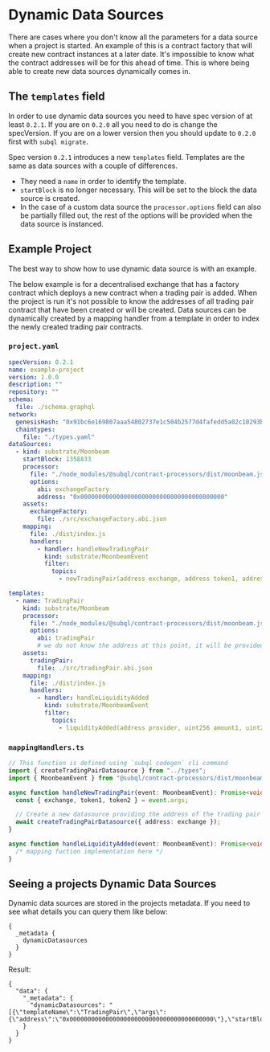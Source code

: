 # Dynamic Data Sources

There are cases where you don't know all the parameters for a data source when a project is started. An example of this is a contract factory that will create new contract instances at a later date. It's impossible to know what the contract addresses will be for this ahead of time. This is where being able to create new data sources dynamically comes in.

## The `templates` field

In order to use dynamic data sources you need to have spec version of at least `0.2.1`. If you are on `0.2.0` all you need to do is change the specVersion. If you are on a lower version then you should update to `0.2.0` first with `subql migrate`.

Spec version `0.2.1` introduces a new `templates` field. Templates are the same as data sources with a couple of differences.

- They need a `name` in order to identify the template.
- `startBlock` is no longer necessary. This will be set to the block the data source is created.
- In the case of a custom data source the `processor.options` field can also be partially filled out, the rest of the options will be provided when the data source is instanced.

## Example Project

The best way to show how to use dynamic data source is with an example.

The below example is for a decentralised exchange that has a factory contract which deploys a new contract when a trading pair is added. When the project is run it's not possible to know the addresses of all trading pair contract that have been created or will be created. Data sources can be dynamically created by a mapping handler from a template in order to index the newly created trading pair contracts.

### `project.yaml`

```yaml
specVersion: 0.2.1
name: example-project
version: 1.0.0
description: ""
repository: ""
schema:
  file: ./schema.graphql
network:
  genesisHash: "0x91bc6e169807aaa54802737e1c504b2577d4fafedd5a02c10293b1cd60e39527"
  chaintypes:
    file: "./types.yaml"
dataSources:
  - kind: substrate/Moonbeam
    startBlock: 1358833
    processor:
      file: "./node_modules/@subql/contract-processors/dist/moonbeam.js"
      options:
        abi: exchangeFactory
        address: "0x0000000000000000000000000000000000000000"
    assets:
      exchangeFactory:
        file: ./src/exchangeFactory.abi.json
    mapping:
      file: ./dist/index.js
      handlers:
        - handler: handleNewTradingPair
          kind: substrate/MoonbeamEvent
          filter:
            topics:
              - newTradingPair(address exchange, address token1, address token2)

templates:
  - name: TradingPair
    kind: substrate/Moonbeam
    processor:
      file: "./node_modules/@subql/contract-processors/dist/moonbeam.js"
      options:
        abi: tradingPair
        # we do not know the address at this point, it will be provided when instantiated
    assets:
      tradingPair:
        file: ./src/tradingPair.abi.json
    mapping:
      file: ./dist/index.js
      handlers:
        - handler: handleLiquidityAdded
          kind: substrate/MoonbeamEvent
          filter:
            topics:
              - liquidityAdded(address provider, uint256 amount1, uint256 amount2)
```

### `mappingHandlers.ts`

```ts
// This function is defined using `subql codegen` cli command
import { createTradingPairDatasource } from "../types";
import { MoonbeamEvent } from "@subql/contract-processors/dist/moonbeam";

async function handleNewTradingPair(event: MoonbeamEvent): Promise<void> {
  const { exchange, token1, token2 } = event.args;

  // Create a new datasource providing the address of the trading pair exchange contract
  await createTradingPairDatasource({ address: exchange });
}

async function handleLiquidityAdded(event: MoonbeamEvent): Promise<void> {
  /* mapping fuction implementation here */
}
```

## Seeing a projects Dynamic Data Sources

Dynamic data sources are stored in the projects metadata. If you need to see what details you can query them like below:

```gql
{
  _metadata {
    dynamicDatasources
  }
}
```

Result:

```
{
  "data": {
    "_metadata": {
      "dynamicDatasources": "[{\"templateName\":\"TradingPair\",\"args\":{\"address\":\"0x0000000000000000000000000000000000000000\"},\"startBlock\":1358833}]"
    }
  }
}
```
